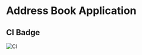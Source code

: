 # Address Book Application

## CI Badge
![CI](https://github.com/<your-username>/<repository-name>/actions/workflows/maven.yml/badge.svg)
